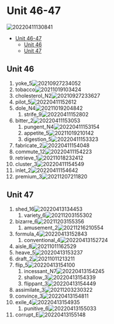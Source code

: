 # Unit 46-47

![20220411130841](https://raw.githubusercontent.com/Logible/Image/main/note_image/20220411130841.png)

- [Unit 46-47](#unit-46-47)
  - [Unit 46](#unit-46)
  - [Unit 47](#unit-47)

## Unit 46

1. yoke_5![20210927234052](https://raw.githubusercontent.com/Logible/Image/main/note_image/20210927234052.png)
2. tobacco![20211019103424](https://raw.githubusercontent.com/Logible/Image/main/note_image/20211019103424.png)
3. cholesterol_N2![20210927233627](https://raw.githubusercontent.com/Logible/Image/main/note_image/20210927233627.png)
4. pilot_5![20220411152612](https://raw.githubusercontent.com/Logible/Image/main/note_image/20220411152612.png)
5. dole_N4![20211019204842](https://raw.githubusercontent.com/Logible/Image/main/note_image/20211019204842.png)
    1. strife_9![20220411152802](https://raw.githubusercontent.com/Logible/Image/main/note_image/20220411152802.png)
6. bitter_2![20220411153053](https://raw.githubusercontent.com/Logible/Image/main/note_image/20220411153053.png)
    1. pungent_N4![20220411153154](https://raw.githubusercontent.com/Logible/Image/main/note_image/20220411153154.png)
    2. appetite_5![20211019210142](https://raw.githubusercontent.com/Logible/Image/main/note_image/20211019210142.png)
    3. digestion_5![20220411153323](https://raw.githubusercontent.com/Logible/Image/main/note_image/20220411153323.png)
7. fabricate_2![20220411154048](https://raw.githubusercontent.com/Logible/Image/main/note_image/20220411154048.png)
8. commute_12![20220411154223](https://raw.githubusercontent.com/Logible/Image/main/note_image/20220411154223.png)
9. retrieve_1![20211018232412](https://raw.githubusercontent.com/Logible/Image/main/note_image/20211018232412.png)
10. cluster_3![20220411154549](https://raw.githubusercontent.com/Logible/Image/main/note_image/20220411154549.png)
11. inlet_2![20220411154642](https://raw.githubusercontent.com/Logible/Image/main/note_image/20220411154642.png)
12. premium_3![20211207211820](https://raw.githubusercontent.com/Logible/Image/main/note_image/20211207211820.png)

## Unit 47

1. shed_16![20220413134453](https://raw.githubusercontent.com/Logible/Image/main/note_image/20220413134453.png)
    1. variety_6![20211203155302](https://raw.githubusercontent.com/Logible/Image/main/note_image/20211203155302.png)
2. bizarre_6![20211203155356](https://raw.githubusercontent.com/Logible/Image/main/note_image/20211203155356.png)
    1. amusement_2![20211216210554](https://raw.githubusercontent.com/Logible/Image/main/note_image/20211216210554.png)
3. formula_4![20220413152843](https://raw.githubusercontent.com/Logible/Image/main/note_image/20220413152843.png)
    1. conventional_4![20220413152724](https://raw.githubusercontent.com/Logible/Image/main/note_image/20220413152724.png)
4. aisle_8![20211011162529](https://raw.githubusercontent.com/Logible/Image/main/note_image/20211011162529.png)
5. heave_5![20220413153237](https://raw.githubusercontent.com/Logible/Image/main/note_image/20220413153237.png)
6. draft_2![20211011213211](https://raw.githubusercontent.com/Logible/Image/main/note_image/20211011213211.png)
7. flip_5![20220413154100](https://raw.githubusercontent.com/Logible/Image/main/note_image/20220413154100.png)
    1. incessant_N7![20220413154245](https://raw.githubusercontent.com/Logible/Image/main/note_image/20220413154245.png)
    2. shallow_3![20220413154339](https://raw.githubusercontent.com/Logible/Image/main/note_image/20220413154339.png)
    3. flippant_3![20220413154449](https://raw.githubusercontent.com/Logible/Image/main/note_image/20220413154449.png)
8. assimilate_3![20211203230322](https://raw.githubusercontent.com/Logible/Image/main/note_image/20211203230322.png)
9. convince_3![20220413154811](https://raw.githubusercontent.com/Logible/Image/main/note_image/20220413154811.png)
10. exile_4![20220413154935](https://raw.githubusercontent.com/Logible/Image/main/note_image/20220413154935.png)
    1. punitive_6![20220413155033](https://raw.githubusercontent.com/Logible/Image/main/note_image/20220413155033.png)
11. corrupt_E![20220413155148](https://raw.githubusercontent.com/Logible/Image/main/note_image/20220413155148.png)
